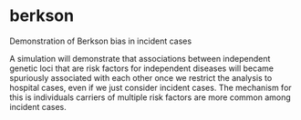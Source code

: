 # berkson
Demonstration of Berkson bias in incident cases

A simulation will demonstrate that associations between independent genetic loci that are risk factors for independent diseases will became spuriously associated with each other once we restrict the analysis to hospital cases, even if we just consider incident cases. The mechanism for this is individuals carriers of multiple risk factors are more common among incident cases.
